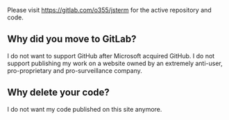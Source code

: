 Please visit https://gitlab.com/o355/jsterm for the active repository and code.

## Why did you move to GitLab?
I do not want to support GitHub after Microsoft acquired GitHub. I do not support publishing my work on a website owned by an extremely anti-user, pro-proprietary and pro-surveillance company.

## Why delete your code?
I do not want my code published on this site anymore.
